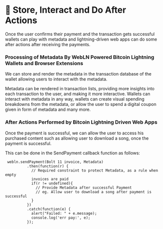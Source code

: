 # 📀 Store, Interact and Do After Actions

Once the user confirms their payment and the transaction gets successful wallets can play with metadata and lightning-driven web apps can do some after actions after receiving the payments.

### Processing of Metadata By WebLN Powered Bitcoin Lightning Wallets and Browser Extensions

We can store and render the metadata in the transaction database of the wallet allowing users to interact with the metadata.

Metadata can be rendered in transaction lists, providing more insights into each transaction to the user, and making it more interactive. Wallets can interact with metadata in any way, wallets can create visual spending breakdowns from the metadata, or allow the user to spend a digital coupon given in form of metadata and many more.

### After Actions Performed by Bitcoin Lightning Driven Web Apps

Once the payment is successful, we can allow the user to access his purchased content such as allowing user to download a song, once the payment is successful.

This can be done in the SendPayment callback function as follows:

```
 webln.sendPayment(Bolt 11 invoice, Metadata)
          .then(function(r) {
            // Required constraint to protect Metadata, as a rule when empty 
            invoices are paid
            if(r != undefined){
              // Provide Metadata after successful Payment
              // eg. Allow user to download a song after payment is successful
            }
          })
          .catch(function(e) {
            alert("Failed: " + e.message);
            console.log('err pay:', e);
          });    
```
